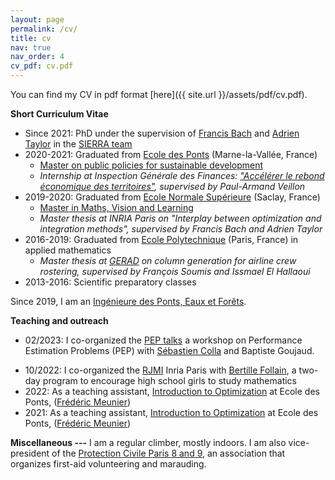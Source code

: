 ```yaml
---
layout: page
permalink: /cv/
title: cv
nav: true
nav_order: 4
cv_pdf: cv.pdf
---
```


You can find my CV in pdf format [here]({{ site.url }}/assets/pdf/cv.pdf).

**Short Curriculum Vitae**
+ Since 2021: PhD under the supervision of [Francis Bach](https://www.di.ens.fr/~fbach/) and [Adrien Taylor](https://adrientaylor.github.io) in the [SIERRA team](https://www.di.ens.fr/sierra/index.php)
+ 2020-2021: Graduated from [Ecole des Ponts](http://ecoledesponts.fr) (Marne-la-Vallée, France)
  + [Master on public policies for sustainable development](http://www.enpc.fr/mastere-specialise-papdd-politiques-actions-publiques-developpement-durable)
  + *Internship at Inspection Générale des Finances: ["Accélérer le rebond économique des territoires"](https://www.gouvernement.fr/upload/media/default/0001/01/2021_06_m-006-03_2021-rapport_rebond_eco_territoires.pdf), supervised by Paul-Armand Veillon*
+ 2019-2020: Graduated from [Ecole Normale Supérieure](http://ens-paris-saclay.fr) (Saclay, France)
  + [Master in Maths, Vision and Learning](https://www.master-mva.com)
  + *Master thesis at INRIA Paris on "Interplay between optimization and integration methods", supervised by Francis Bach and Adrien Taylor*
+ 2016-2019: Graduated from [Ecole Polytechnique](https://www.polytechnique.edu) (Paris, France) in applied mathematics
  + *Master thesis at [GERAD](https://www.gerad.ca/fr) on column generation for airline crew rostering, supervised by François Soumis and Issmael El Hallaoui*
+ 2013-2016: Scientific preparatory classes

Since 2019, I am an [Ingénieure des Ponts, Eaux et Forêts](https://ecoledesponts.fr/stub-100).

**Teaching and outreach**
* 02/2023: I co-organized the [PEP talks](https://performanceestimation.github.io/PEP-talks/february_2023/index.html) a workshop on Performance Estimation Problems (PEP) with [Sébastien Colla](https://perso.uclouvain.be/sebastien.colla/) and Baptiste Goujaud.
+ 10/2022: I co-organized the [RJMI](https://filles-et-maths.fr/rjmi/) Inria Paris with [Bertille Follain](https://bertillefollain.netlify.app), a two-day program to encourage high school girls to study mathematics
+ 2022: As a teaching assistant, [Introduction to Optimization](http://gede.enpc.fr/Programme/fiche.aspx?param=M:1OPTI) at Ecole des Ponts, ([Frédéric Meunier](https://cermics.enpc.fr/~meuniefr/))
+ 2021: As a teaching assistant, [Introduction to Optimization](http://gede.enpc.fr/Programme/fiche.aspx?param=M:1OPTI) at Ecole des Ponts, ([Frédéric Meunier](https://cermics.enpc.fr/~meuniefr/))

**Miscellaneous ---**
I am a regular climber, mostly indoors. 
I am also vice-president of the [Protection Civile Paris 8 and 9](https://www.protectioncivile-paris8.org), an association that organizes first-aid volunteering and marauding.



